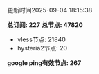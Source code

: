 更新时间2025-09-04 18:15:38

**总订阅: 227**
**总节点: 47820**
- vless节点: 21840
- hysteria2节点: 20

**google ping有效节点: 267**
